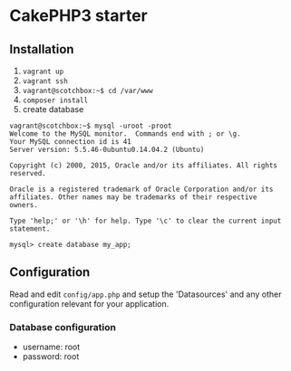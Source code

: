 # CakePHP3 starter

## Installation

1. `vagrant up`
2. `vagrant ssh`
3. `vagrant@scotchbox:~$ cd /var/www`
4. `composer install`
5. create database  
```shell
vagrant@scotchbox:~$ mysql -uroot -proot
Welcome to the MySQL monitor.  Commands end with ; or \g.
Your MySQL connection id is 41
Server version: 5.5.46-0ubuntu0.14.04.2 (Ubuntu)

Copyright (c) 2000, 2015, Oracle and/or its affiliates. All rights reserved.

Oracle is a registered trademark of Oracle Corporation and/or its
affiliates. Other names may be trademarks of their respective
owners.

Type 'help;' or '\h' for help. Type '\c' to clear the current input statement.

mysql> create database my_app;

```

## Configuration

Read and edit `config/app.php` and setup the 'Datasources' and any other
configuration relevant for your application.

### Database configuration
- username: root
- password: root
